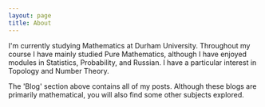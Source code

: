 ```yaml
---
layout: page
title: About
---
```

I'm currently studying Mathematics at Durham University. Throughout my course I have mainly studied Pure Mathematics, although I have enjoyed modules in Statistics, Probability, and Russian. I have a particular interest in Topology and Number Theory.

The 'Blog' section above contains all of my posts. Although these blogs are primarily mathematical, you will also find some other subjects explored.